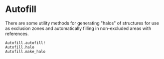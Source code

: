 # Autofill

There are some utility methods for generating "halos" of structures for use as exclusion zones and automatically filling in non-excluded areas with references.

```@docs
Autofill.autofill!
Autofill.halo
Autofill.make_halo
```
